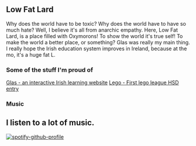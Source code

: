 ## Low Fat Lard
Why does the world have to be toxic? Why does the world have to have so much hate? Well, I believe it's all from anarchic empathy. Here, Low Fat Lard, is a place filled with Oxymorons! To show the world it's true self! To make the world a better place, or something? Glas was really my main thing. I really hope the Irish education system improves in Ireland, because at the mo, it's a huge fat L.

### Some of the stuff I'm proud of
[Glas - an interactive Irish learning website](https://github.com/Low-Fat-Lard/Glas)
[Lego - First lego league HSD entry](https://github.com/Low-Fat-Lard/first-lego-league)

### Music
I listen to a lot of music.
---
[![spotify-github-profile](https://spotify-github-profile.vercel.app/api/view?uid=31mghdckzxqrnkr33iwbnj25rzke&cover_image=true&theme=novatorem&show_offline=false&background_color=121212&bar_color=53b14f&bar_color_cover=false)](https://github.com/kittinan/spotify-github-profile)
